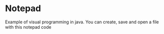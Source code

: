 # Notepad
Example of visual programming in java. You can create, save and  open a file with this notepad code
